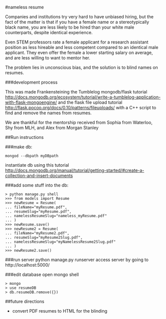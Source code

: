 #nameless resume

Companies and institutions try very hard to have unbiased hiring, but the fact of the matter is that if you have a female name or a stereotypically black name, you are less likely to be hired than your white male counterparts, despite identical experience.

Even STEM professors rate a female applicant for a research assistant position as less hireable and less competent compared to an identical male applicant. They even offer the female a lower starting salary on average, and are less willing to want to mentor her.

The problem lies in unconscious bias, and the solution is to blind names on resumes.

###development process

This was made Frankensteining the Tumblelog mongodb/flask tutorial
http://docs.mongodb.org/ecosystem/tutorial/write-a-tumblelog-application-with-flask-mongoengine/
and the flask file upload tutorial
http://flask.pocoo.org/docs/0.10/patterns/fileuploads/
with a C++ script to find and remove the names from resumes.

We are thankful for the mentorship received from Sophia from Waterloo, Shy from MLH, and Alex from Morgan Stanley

##Run instructions

###make db:
```
mongod --dbpath myDBpath
```
instantiate db using this tutorial http://docs.mongodb.org/manual/tutorial/getting-started/#create-a-collection-and-insert-documents

###add some stuff into the db:
```
> python manage.py shell
>>> from models import Resume
>>> newResume = Resume(
... fileName="myResume.pdf",
... resumeSlug="myResume.pdf",
... namelessResumeSlug="nameless_myResume.pdf"
... )
>>> newResume.save()
>>> newResume2 = Resume(
... fileName="myResume2.pdf",
... resumeSlug="myResume2Slug.pdf",
... namelessResumeSlug="myNamelessResume2Slug.pdf"
... )
>>> newResume2.save()
```

###run server
python manage.py runserver
access server by going to http://localhost:5000/

###edit database
open mongo shell
```
> mongo
> use resumeDB
> db.resumeDB.remove({})
```

##future directions
* convert PDF resumes to HTML for the blinding
